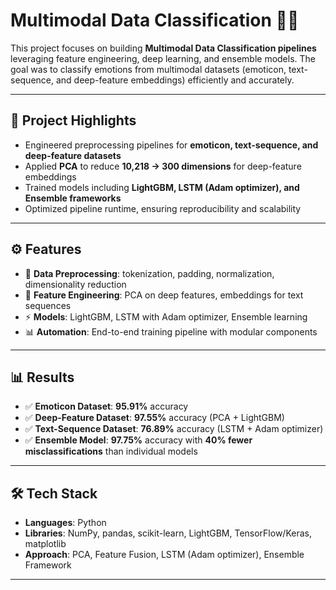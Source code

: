 # Multimodal Data Classification 📝🤖  

This project focuses on building **Multimodal Data Classification pipelines** leveraging feature engineering, deep learning, and ensemble models. The goal was to classify emotions from multimodal datasets (emoticon, text-sequence, and deep-feature embeddings) efficiently and accurately.  

---

## 📌 Project Highlights  
- Engineered preprocessing pipelines for **emoticon, text-sequence, and deep-feature datasets**  
- Applied **PCA** to reduce **10,218 → 300 dimensions** for deep-feature embeddings  
- Trained models including **LightGBM, LSTM (Adam optimizer), and Ensemble frameworks**  
- Optimized pipeline runtime, ensuring reproducibility and scalability  

---

## ⚙️ Features  
- 🔎 **Data Preprocessing**: tokenization, padding, normalization, dimensionality reduction  
- 🧩 **Feature Engineering**: PCA on deep features, embeddings for text sequences  
- ⚡ **Models**: LightGBM, LSTM with Adam optimizer, Ensemble learning  
- 📊 **Automation**: End-to-end training pipeline with modular components  

---

## 📊 Results  
- ✅ **Emoticon Dataset**: **95.91%** accuracy  
- ✅ **Deep-Feature Dataset**: **97.55%** accuracy (PCA + LightGBM)  
- ✅ **Text-Sequence Dataset**: **76.89%** accuracy (LSTM + Adam optimizer)  
- ✅ **Ensemble Model**: **97.75%** accuracy with **40% fewer misclassifications** than individual models  

---

## 🛠️ Tech Stack  
- **Languages**: Python  
- **Libraries**: NumPy, pandas, scikit-learn, LightGBM, TensorFlow/Keras, matplotlib  
- **Approach**: PCA, Feature Fusion, LSTM (Adam optimizer), Ensemble Framework  

---
